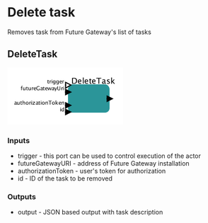 # Delete task

Removes task from Future Gateway's list of tasks

## DeleteTask

![DeleteTask](DeleteTask.png)

### Inputs

* trigger - this port can be used to control execution of the actor
* futureGatewayURI - address of Future Gateway installation
* authorizationToken - user's token for authorization
* id - ID of the task to be removed

### Outputs 

* output - JSON based output with task description